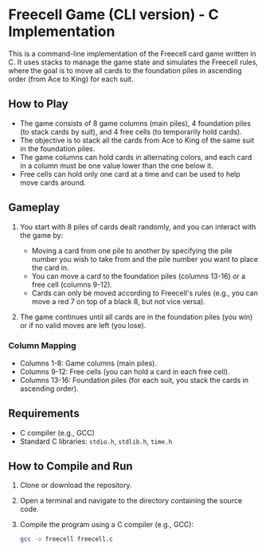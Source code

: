 # Freecell Game (CLI version) - C Implementation

This is a command-line implementation of the Freecell card game written in C. It uses stacks to manage the game state and simulates the Freecell rules, where the goal is to move all cards to the foundation piles in ascending order (from Ace to King) for each suit.

## How to Play

- The game consists of 8 game columns (main piles), 4 foundation piles (to stack cards by suit), and 4 free cells (to temporarily hold cards).
- The objective is to stack all the cards from Ace to King of the same suit in the foundation piles.
- The game columns can hold cards in alternating colors, and each card in a column must be one value lower than the one below it.
- Free cells can hold only one card at a time and can be used to help move cards around.

## Gameplay

1. You start with 8 piles of cards dealt randomly, and you can interact with the game by:
   - Moving a card from one pile to another by specifying the pile number you wish to take from and the pile number you want to place the card in.
   - You can move a card to the foundation piles (columns 13-16) or a free cell (columns 9-12).
   - Cards can only be moved according to Freecell's rules (e.g., you can move a red 7 on top of a black 8, but not vice versa).
   
2. The game continues until all cards are in the foundation piles (you win) or if no valid moves are left (you lose).

### Column Mapping

- Columns 1-8: Game columns (main piles).
- Columns 9-12: Free cells (you can hold a card in each free cell).
- Columns 13-16: Foundation piles (for each suit, you stack the cards in ascending order).

## Requirements

- C compiler (e.g., GCC)
- Standard C libraries: `stdio.h`, `stdlib.h`, `time.h`

## How to Compile and Run

1. Clone or download the repository.
2. Open a terminal and navigate to the directory containing the source code.
3. Compile the program using a C compiler (e.g., GCC):

   ```bash
   gcc -o freecell freecell.c
